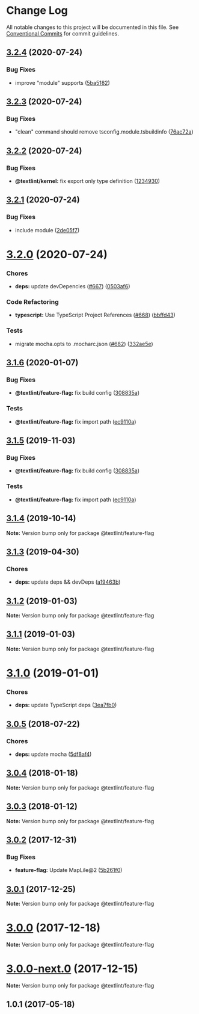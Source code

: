 # Change Log

All notable changes to this project will be documented in this file.
See [Conventional Commits](https://conventionalcommits.org) for commit guidelines.

<a name="3.2.4"></a>
## [3.2.4](https://github.com/textlint/textlint/compare/@textlint/feature-flag@3.2.3...@textlint/feature-flag@3.2.4) (2020-07-24)


### Bug Fixes

* improve "module" supports ([5ba5182](https://github.com/textlint/textlint/commit/5ba5182))





<a name="3.2.3"></a>
## [3.2.3](https://github.com/textlint/textlint/compare/@textlint/feature-flag@3.2.2...@textlint/feature-flag@3.2.3) (2020-07-24)


### Bug Fixes

* "clean" command should remove tsconfig.module.tsbuildinfo ([76ac72a](https://github.com/textlint/textlint/commit/76ac72a))





<a name="3.2.2"></a>
## [3.2.2](https://github.com/textlint/textlint/compare/@textlint/feature-flag@3.2.1...@textlint/feature-flag@3.2.2) (2020-07-24)


### Bug Fixes

* **@textlint/kernel:** fix export only type definition ([1234930](https://github.com/textlint/textlint/commit/1234930))





<a name="3.2.1"></a>
## [3.2.1](https://github.com/textlint/textlint/compare/@textlint/feature-flag@3.2.0...@textlint/feature-flag@3.2.1) (2020-07-24)


### Bug Fixes

* include module ([2de05f7](https://github.com/textlint/textlint/commit/2de05f7))





<a name="3.2.0"></a>
# [3.2.0](https://github.com/textlint/textlint/compare/@textlint/feature-flag@3.1.6...@textlint/feature-flag@3.2.0) (2020-07-24)


### Chores

* **deps:** update devDepencies ([#667](https://github.com/textlint/textlint/issues/667)) ([0503af6](https://github.com/textlint/textlint/commit/0503af6))


### Code Refactoring

* **typescript:** Use TypeScript Project References ([#668](https://github.com/textlint/textlint/issues/668)) ([bbffd43](https://github.com/textlint/textlint/commit/bbffd43))


### Tests

* migrate mocha.opts to .mocharc.json ([#682](https://github.com/textlint/textlint/issues/682)) ([332ae5e](https://github.com/textlint/textlint/commit/332ae5e))





<a name="3.1.6"></a>
## [3.1.6](https://github.com/textlint/textlint/compare/@textlint/feature-flag@3.1.4...@textlint/feature-flag@3.1.6) (2020-01-07)


### Bug Fixes

* **@textlint/feature-flag:** fix build config ([308835a](https://github.com/textlint/textlint/commit/308835a))


### Tests

* **@textlint/feature-flag:** fix import path ([ec9110a](https://github.com/textlint/textlint/commit/ec9110a))





<a name="3.1.5"></a>
## [3.1.5](https://github.com/textlint/textlint/compare/@textlint/feature-flag@3.1.4...@textlint/feature-flag@3.1.5) (2019-11-03)


### Bug Fixes

* **@textlint/feature-flag:** fix build config ([308835a](https://github.com/textlint/textlint/commit/308835a))


### Tests

* **@textlint/feature-flag:** fix import path ([ec9110a](https://github.com/textlint/textlint/commit/ec9110a))





<a name="3.1.4"></a>
## [3.1.4](https://github.com/textlint/textlint/compare/@textlint/feature-flag@3.1.3...@textlint/feature-flag@3.1.4) (2019-10-14)

**Note:** Version bump only for package @textlint/feature-flag





<a name="3.1.3"></a>
## [3.1.3](https://github.com/textlint/textlint/compare/@textlint/feature-flag@3.1.2...@textlint/feature-flag@3.1.3) (2019-04-30)


### Chores

* **deps:** update deps && devDeps ([a19463b](https://github.com/textlint/textlint/commit/a19463b))





<a name="3.1.2"></a>
## [3.1.2](https://github.com/textlint/textlint/compare/@textlint/feature-flag@3.1.1...@textlint/feature-flag@3.1.2) (2019-01-03)

**Note:** Version bump only for package @textlint/feature-flag





<a name="3.1.1"></a>
## [3.1.1](https://github.com/textlint/textlint/compare/@textlint/feature-flag@3.1.0...@textlint/feature-flag@3.1.1) (2019-01-03)

**Note:** Version bump only for package @textlint/feature-flag





<a name="3.1.0"></a>
# [3.1.0](https://github.com/textlint/textlint/compare/@textlint/feature-flag@3.0.5...@textlint/feature-flag@3.1.0) (2019-01-01)


### Chores

* **deps:** update TypeScript deps ([3ea7fb0](https://github.com/textlint/textlint/commit/3ea7fb0))




<a name="3.0.5"></a>
## [3.0.5](https://github.com/textlint/textlint/compare/@textlint/feature-flag@3.0.4...@textlint/feature-flag@3.0.5) (2018-07-22)


### Chores

* **deps:** update mocha ([5df8af4](https://github.com/textlint/textlint/commit/5df8af4))




<a name="3.0.4"></a>
## [3.0.4](https://github.com/textlint/textlint/compare/@textlint/feature-flag@3.0.3...@textlint/feature-flag@3.0.4) (2018-01-18)




**Note:** Version bump only for package @textlint/feature-flag

<a name="3.0.3"></a>
## [3.0.3](https://github.com/textlint/textlint/compare/@textlint/feature-flag@3.0.2...@textlint/feature-flag@3.0.3) (2018-01-12)




**Note:** Version bump only for package @textlint/feature-flag

<a name="3.0.2"></a>
## [3.0.2](https://github.com/textlint/textlint/compare/@textlint/feature-flag@3.0.1...@textlint/feature-flag@3.0.2) (2017-12-31)


### Bug Fixes

* **feature-flag:** Update MapLile@2 ([5b261f0](https://github.com/textlint/textlint/commit/5b261f0))




<a name="3.0.1"></a>
## [3.0.1](https://github.com/textlint/textlint/compare/@textlint/feature-flag@3.0.0...@textlint/feature-flag@3.0.1) (2017-12-25)




**Note:** Version bump only for package @textlint/feature-flag

<a name="3.0.0"></a>
# [3.0.0](https://github.com/textlint/textlint/compare/@textlint/feature-flag@3.0.0-next.0...@textlint/feature-flag@3.0.0) (2017-12-18)




**Note:** Version bump only for package @textlint/feature-flag

<a name="3.0.0-next.0"></a>
# [3.0.0-next.0](https://github.com/textlint/textlint/compare/@textlint/feature-flag@2.0.0...@textlint/feature-flag@3.0.0-next.0) (2017-12-15)




**Note:** Version bump only for package @textlint/feature-flag

<a name="1.0.1"></a>
## 1.0.1 (2017-05-18)
